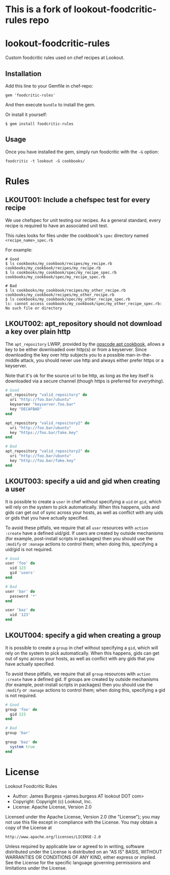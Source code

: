 # This is a fork of lookout-foodcritic-rules repo

# lookout-foodcritic-rules

Custom foodcritic rules used on chef recipes at Lookout.

## Installation

Add this line to your Gemfile in chef-repo:

    gem 'foodcritic-rules'

And then execute `bundle` to install the gem.

Or install it yourself:

    $ gem install foodcritic-rules

## Usage

Once you have installed the gem, simply run foodcritic with the `-G` option:

    foodcritic -t lookout -G cookbooks/

# Rules

## <a id="LKOUT001"></a>LKOUT001: Include a chefspec test for every recipe

We use chefspec for unit testing our recipes.  As a general standard, every
recipe is required to have an associated unit test.

This rules looks for files under the cookbook's `spec` directory named
`<recipe_name>_spec.rb`

For example:

    # Good
    $ ls cookbooks/my_cookbook/recipes/my_recipe.rb
    cookbooks/my_cookbook/recipes/my_recipe.rb
    $ ls cookbooks/my_cookbook/spec/my_recipe_spec.rb
    cookbooks/my_cookbook/spec/my_recipe_spec.rb

    # Bad
    $ ls cookbooks/my_cookbook/recipes/my_other_recipe.rb
    cookbooks/my_cookbook/recipes/my_other_recipe.rb
    $ ls cookbooks/my_cookbook/spec/my_other_recipe_spec.rb
    ls: cannot access cookbooks/my_cookbook/spec/my_other_recipe_spec.rb: No such file or directory

## <a id="LKOUT002"></a>LKOUT002: apt_repository should not download a key over plain http

The `apt_repository` LWRP, provided by the [opscode apt cookbook](https://github.com/opscode-cookbooks/apt),
allows a key to be either downloaded over http(s) or from a keyserver.  Since
downloading the key over http subjects you to a possible man-in-the-middle
attack, you should never use http and always either prefer https or a keyserver.

Note that it's ok for the source uri to be http, as long as the key itself
is downloaded via a secure channel (though https is preferred for *everything*).

```ruby
# Good
apt_repository "valid_repository" do
  uri "http://foo.bar/ubuntu"
  keyserver "keyserver.foo.bar"
  key "DECAFBAD"
end

apt_repository "valid_repository2" do
  uri "http://foo.bar/ubuntu"
  key "https://foo.bar/fake.key"
end

# Bad
apt_repository "valid_repository2" do
  uri "http://foo.bar/ubuntu"
  key "http://foo.bar/fake.key"
end
```

## <a id="LKOUT003"></a>LKOUT003: specify a uid and gid when creating a user

It is possible to create a `user` in chef without specifying a `uid` or `gid`,
which will rely on the system to pick automatically.  When this happens, uids
and gids can get out of sync across your hosts, as well as conflict with any
uids or gids that you have actually specified.

To avoid these pitfalls, we require that all `user` resources  with `action :create`
have a defined uid/gid.  If users are created by outside mechanisms (for example,
post-install scripts in packages) then you should use the `:modify` or `:manage`
actions to control them; when doing this, specifying a uid/gid is not required.

```ruby
# Good
user 'foo' do
  uid 123
  gid 'users'
end

# Bad
user 'bar' do
  password '*'
end

user 'baz' do
  uid '123'
end
```

## <a id="LKOUT004"></a>LKOUT004: specify a gid when creating a group

It is possible to create a `group` in chef without specifying a `gid`, which
will rely on the system to pick automatically.  When this happens, gids can
get out of sync across your hosts, as well as conflict with any gids that you
have actually specified.

To avoid these pitfalls, we require that all `group` resources  with `action :create`
have a defined gid.  If groups are created by outside mechanisms (for example,
post-install scripts in packages) then you should use the `:modify` or `:manage`
actions to control them; when doing this, specifying a gid is not required.

```ruby
# Good
group 'foo' do
  gid 123
end

# Bad
group 'bar'

group 'baz' do
  system true
end
```

# License

Lookout Foodcritic Rules

* Author: James Burgess <james.burgess AT lookout DOT com>
* Copyright: Copyright (c) Lookout, Inc.
* License: Apache License, Version 2.0

Licensed under the Apache License, Version 2.0 (the "License");
you may not use this file except in compliance with the License.
You may obtain a copy of the License at

    http://www.apache.org/licenses/LICENSE-2.0

Unless required by applicable law or agreed to in writing, software
distributed under the License is distributed on an "AS IS" BASIS,
WITHOUT WARRANTIES OR CONDITIONS OF ANY KIND, either express or implied.
See the License for the specific language governing permissions and
limitations under the License.
